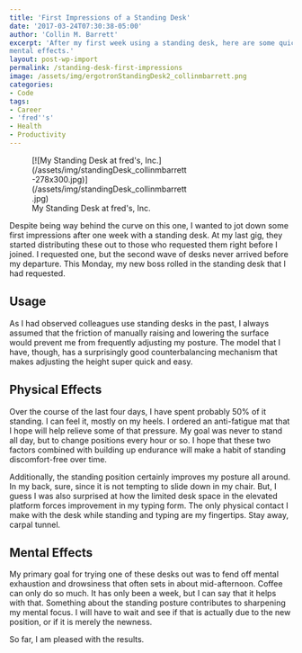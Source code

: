 ```yaml
---
title: 'First Impressions of a Standing Desk'
date: '2017-03-24T07:30:38-05:00'
author: 'Collin M. Barrett'
excerpt: 'After my first week using a standing desk, here are some quick first impressions on the resulting physical and
mental effects.'
layout: post-wp-import
permalink: /standing-desk-first-impressions
image: /assets/img/ergotronStandingDesk2_collinmbarrett.png
categories:
- Code
tags:
- Career
- 'fred''s'
- Health
- Productivity
---
```


<figure aria-describedby="caption-attachment-3847" class="wp-caption alignright" id="attachment_3847"
    style="width: 278px">[![My Standing Desk at fred's,
    Inc.](/assets/img/standingDesk_collinmbarrett-278x300.jpg)](/assets/img/standingDesk_collinmbarrett.jpg)<figcaption
        class="wp-caption-text" id="caption-attachment-3847">My Standing Desk at fred's, Inc.</figcaption>
</figure>

Despite being way behind the curve on this one, I wanted to jot down some first impressions after one week with a
standing desk. At my last gig, they started distributing these out to those who requested them right before I joined. I
requested one, but the second wave of desks never arrived before my departure. This Monday, my new boss rolled in the
standing desk that I had requested.

## Usage

As I had observed colleagues use standing desks in the past, I always assumed that the friction of manually raising and
lowering the surface would prevent me from frequently adjusting my posture. The model that I have, though, has a
surprisingly good counterbalancing mechanism that makes adjusting the height super quick and easy.

## Physical Effects

Over the course of the last four days, I have spent probably 50% of it standing. I can feel it, mostly on my heels. I
ordered an anti-fatigue mat that I hope will help relieve some of that pressure. My goal was never to stand all day, but
to change positions every hour or so. I hope that these two factors combined with building up endurance will make a
habit of standing discomfort-free over time.

Additionally, the standing position certainly improves my posture all around. In my back, sure, since it is not tempting
to slide down in my chair. But, I guess I was also surprised at how the limited desk space in the elevated platform
forces improvement in my typing form. The only physical contact I make with the desk while standing and typing are my
fingertips. Stay away, carpal tunnel.

## Mental Effects

My primary goal for trying one of these desks out was to fend off mental exhaustion and drowsiness that often sets in
about mid-afternoon. Coffee can only do so much. It has only been a week, but I can say that it helps with that.
Something about the standing posture contributes to sharpening my mental focus. I will have to wait and see if that is
actually due to the new position, or if it is merely the newness.

So far, I am pleased with the results.<small></small>